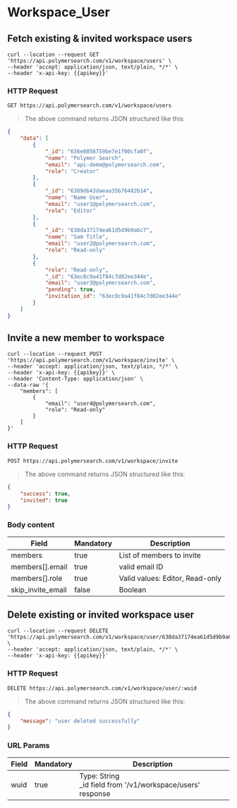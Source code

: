 # Workspace_User

## Fetch existing & invited workspace users

```shell
curl --location --request GET 'https://api.polymersearch.com/v1/workspace/users' \
--header 'accept: application/json, text/plain, */*' \
--header 'x-api-key: {{apikey}}'
```

### HTTP Request

`GET https://api.polymersearch.com/v1/workspace/users`

> The above command returns JSON structured like this:

```json
{
    "data": [
        {
            "_id": "636e0856759be7e1f00cfa0f",
            "name": "Polymer Search",
            "email": "api-demo@polymersearch.com",
            "role": "Creator"
        },
        {
            "_id": "6389db43daeaa35b76482b14",
            "name": "Name User",
            "email": "user1@polymersearch.com",
            "role": "Editor"
        },
        {
            "_id": "638da37174ea61d5d9b9a6c7",
            "name": "Sam Title",
            "email": "user2@polymersearch.com",
            "role": "Read-only"
        },
        {
            "role": "Read-only",
            "_id": "63ec8c9a41f84c7d02ee344e",
            "email": "user3@polymersearch.com",
            "pending": true,
            "invitation_id": "63ec8c9a41f84c7d02ee344e"
        }
    ]
}
```



## Invite a new member to workspace

```shell
curl --location --request POST 'https://api.polymersearch.com/v1/workspace/invite' \
--header 'accept: application/json, text/plain, */*' \
--header 'x-api-key: {{apikey}}' \
--header 'Content-Type: application/json' \
--data-raw '{
    "members": [
        {
            "email": "user4@polymersearch.com",
            "role": "Read-only"
        }
    ]
}'
```

### HTTP Request

`POST https://api.polymersearch.com/v1/workspace/invite`


> The above command returns JSON structured like this:

```json
{
    "success": true,
    "invited": true
}
```

### Body content

Field | Mandatory | Description
--------- | ------- | -----------
members | true | List of members to invite
members[].email | true | valid email ID
members[].role | true | Valid values: Editor, Read-only
skip_invite_email | false | Boolean



## Delete existing or invited workspace user

```shell
curl --location --request DELETE 'https://api.polymersearch.com/v1/workspace/user/638da37174ea61d5d9b9a6c7' \
--header 'accept: application/json, text/plain, */*' \
--header 'x-api-key: {{apikey}}'
```

### HTTP Request

`DELETE https://api.polymersearch.com/v1/workspace/user/:wuid`


> The above command returns JSON structured like this:

```json
{
    "message": "user deleted successfully"
}
```

### URL Params

Field | Mandatory | Description
--------- | ------- | -----------
wuid | true | Type: String<br /> _id field from '/v1/workspace/users' response

